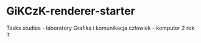 # GiKCzK-renderer-starter
Tasks studies - laboratory
Grafika i komunikacja człowiek - komputer
2 rok it
